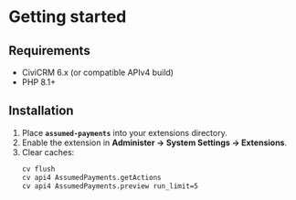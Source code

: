 # Getting started

## Requirements
- CiviCRM 6.x (or compatible APIv4 build)
- PHP 8.1+

## Installation
1. Place **`assumed-payments`** into your extensions directory.
2. Enable the extension in **Administer → System Settings → Extensions**.
3. Clear caches:
   ```bash
   cv flush
   cv api4 AssumedPayments.getActions
   cv api4 AssumedPayments.preview run_limit=5
